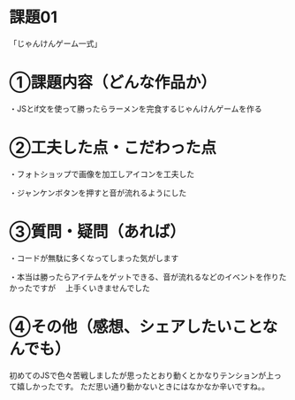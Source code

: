 # 課題01
「じゃんけんゲーム一式」

# ①課題内容（どんな作品か）

・JSとif文を使って勝ったらラーメンを完食するじゃんけんゲームを作る

# ②工夫した点・こだわった点

・フォトショップで画像を加工しアイコンを工夫した

・ジャンケンボタンを押すと音が流れるようにした

# ③質問・疑問（あれば）

・コードが無駄に多くなってしまった気がします

・本当は勝ったらアイテムをゲットできる、音が流れるなどのイベントを作りたかったですが
　上手くいきませんでした

# ④その他（感想、シェアしたいことなんでも）

初めてのJSで色々苦戦しましたが思ったとおり動くとかなりテンションが上って嬉しかったです。
ただ思い通り動かないときにはなかなか辛いですね。。
